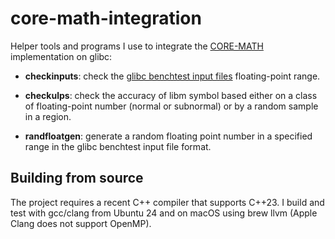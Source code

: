 # core-math-integration

Helper tools and programs I use to integrate the [CORE-MATH](https://core-math.gitlabpages.inria.fr/) implementation on glibc:

- **checkinputs**: check the [glibc benchtest input files](https://sourceware.org/git/?p=glibc.git;a=tree;f=benchtests;h=0028936b32775fed8201821028f0a3d350a20506;hb=HEAD) floating-point range.

- **checkulps**: check the accuracy of libm symbol based either on a class of floating-point number (normal or subnormal) or by a random sample in a region.
 
- **randfloatgen**: generate a random floating point number in a specified range in the glibc benchtest input file format.

## Building from source

The project requires a recent C++ compiler that supports C++23. I build and test with gcc/clang from Ubuntu 24 and on macOS using brew llvm (Apple Clang does not support OpenMP).

